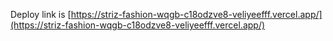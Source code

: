 Deploy link is [https://striz-fashion-wqgb-c18odzve8-veliyeefff.vercel.app/](https://striz-fashion-wqgb-c18odzve8-veliyeefff.vercel.app/)
